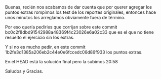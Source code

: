 Buenas, recién nos acabamos de dar cuenta que por querer agregar los puntos extras rompimos los test de los reportes originales, entonces hace unos minutos los arreglamos obviamente fuera de término. 


Por eso quería pedirles que corrijan sobre este commit bc0c2f8dbd91542988a48369f4c23026e6a02c33 que es el que no tiene resuelto el ejercicio sin los extras. 

Y si no es mucho pedir, en este commit 1b2fe3d1385a206eb2c44e0e6fccedc06d86f933 los puntos extras.

En el HEAD está la solución final pero la subimos 20:58

Saludos y Gracias.